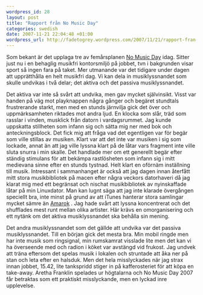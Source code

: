```yaml
--- 
wordpress_id: 28 
layout: post
title: "Rapport från No Music Day" 
categories: swedish 
date: 2007-11-21 22:04:48 +01:00 
wordpress_url: http://fadetogrey.wordpress.com/2007/11/21/rapport-fran-no-music-day/ 
---
```


Som bekant är det upplaga tre av femårsplanen [No Music Day](http://www.nomusicday.com/ "No Music Day") idag. Sitter just nu i en behaglig musikfri kontorsmiljö på jobbet, tvn i bakgrunden visar sport så ingen fara på taket. Mer utmanande var det tidigare under dagen att upprätthålla en helt musikfri dag. Vi kan dela in musiklyssnandet som skulle undvikas i två delar; det aktiva och det passiva musiklyssnandet.

Det aktiva var inte så svårt att undvika, men gav mycket självinsikt. Visst var handen på väg mot playknappen några gånger och begäret stundtals frustrerande starkt, men med en stunds järnvilja gick det över och uppmärksamheten riktades mot andra ljud. En klocka som slår, träd som rasslar i vinden, musklick från datorn i vardagsrummet. Jag kunde uppskatta stillheten som infann sig och sätta mig ner med bok och anteckningsblock. Det fick mig att fråga vad det egentligen var för begär som ville stillas av musiken. Klart var att det inte var musiken i sig som lockade, annat än att jag ville lyssna klart på de låtar vars fragment inte ville sluta snurra i min skalle. Det handlade mer om ett generellt begär efter ständig stimulans för att bekämpa rastlösheten som infann sig i mitt medievana sinne efter en stunds tystnad. Helt klart en oförnäm inställning till musik. Intressant i sammanhanget är också att jag dagen innan återfått mitt stora musikbibliotek på macen efter några veckors datorhaveri då jag klarat mig med ett begränsat och nischat musikbibliotek av nyinskaffade låtar på min Linuxdator. Man kan lugnt säga att jag inte klarade övergången speciellt bra, inte minst på grund av att iTunes hanterar stora samlingar mycket sämre än [Amarok](http://amarok.kde.org/ "Amarok") . Jag hade svårt att lyssna koncentrerat och det shufflades mest runt mellan olika artister. Här krävs en omorganisering och ett nytänk om det aktiva musiklyssnandet ska behålla sin mening.

Det andra musiklyssnandet som det gällde att undvika var det passiva musiklyssnandet. Till en början gick det mesta bra. Min mobil ringde men har inte musik som ringsignal, min rumskamrat visslade lite men det kan vi ha överseende med och radion i köket var avstängd vid frukost. Jag undvek att träna eftersom det spelas musik i lokalen och struntade att åka ner på stan och leta efter en halsduk. Men det hela misslyckades när jag strax innan jobbet, 15.42, lite tankspridd stiger in på kafferosteriet för att köpa en take-away. Aretha Franklin spelades ur högtalarna och No Music Day 2007 får betraktas som ett praktiskt misslyckande, men en lyckad inre upplevelse.



